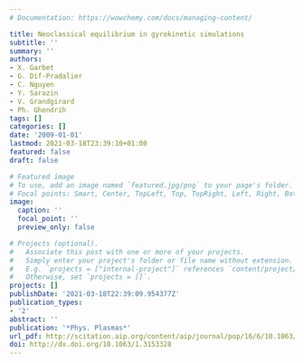 ```yaml
---
# Documentation: https://wowchemy.com/docs/managing-content/

title: Neoclassical equilibrium in gyrokinetic simulations
subtitle: ''
summary: ''
authors:
- X. Garbet
- G. Dif-Pradalier
- C. Nguyen
- Y. Sarazin
- V. Grandgirard
- Ph. Ghendrih
tags: []
categories: []
date: '2009-01-01'
lastmod: 2021-03-18T23:39:10+01:00
featured: false
draft: false

# Featured image
# To use, add an image named `featured.jpg/png` to your page's folder.
# Focal points: Smart, Center, TopLeft, Top, TopRight, Left, Right, BottomLeft, Bottom, BottomRight.
image:
  caption: ''
  focal_point: ''
  preview_only: false

# Projects (optional).
#   Associate this post with one or more of your projects.
#   Simply enter your project's folder or file name without extension.
#   E.g. `projects = ["internal-project"]` references `content/project/deep-learning/index.md`.
#   Otherwise, set `projects = []`.
projects: []
publishDate: '2021-03-18T22:39:09.954377Z'
publication_types:
- '2'
abstract: ''
publication: '*Phys. Plasmas*'
url_pdf: http://scitation.aip.org/content/aip/journal/pop/16/6/10.1063/1.3153328
doi: http://dx.doi.org/10.1063/1.3153328
---
```

